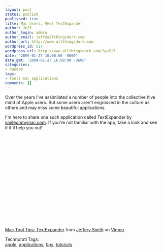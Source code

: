 ```yaml
---
layout: post
status: publish
published: true
title: Mac Users, Meet TextExpander
author: Jeff
author_login: admin
author_email: jeff@allthingsdork.com
author_url: http://www.allthingsdork.com
wordpress_id: 517
wordpress_url: http://www.allthingsdork.com/?p=517
date: '2009-01-27 10:00:00 -0600'
date_gmt: '2009-01-27 16:00:00 -0600'
categories:
- Random
tags:
- tools mac applications
comments: []
---
```

<p>Over the years I've assimilated a number of people into the collective hive mind of Apple users. But some users aren't engrossed in the culture as others and may miss some beautiful applications. </p>
<p>I'm here to share one such application called TextExpander by <a href="http://www.smileonmymac.com">smileonmymac.com</a>. If you're not familiar with the app, take a look and see if it'll help you out!</p>
<p><object width="200" height="150"><param name="allowfullscreen" value="true" /><param name="allowscriptaccess" value="always" /><param name="movie" value="http://vimeo.com/moogaloop.swf?clip_id=2961468&amp;server=vimeo.com&amp;show_title=1&amp;show_byline=1&amp;show_portrait=0&amp;color=&amp;fullscreen=1" /><embed src="http://vimeo.com/moogaloop.swf?clip_id=2961468&amp;server=vimeo.com&amp;show_title=1&amp;show_byline=1&amp;show_portrait=0&amp;color=&amp;fullscreen=1" type="application/x-shockwave-flash" allowfullscreen="true" allowscriptaccess="always" width="400" height="300"></embed></object><br /><a href="http://vimeo.com/2961468">Mac Tool Tips: TextExpander</a> from <a href="http://vimeo.com/bobbydigital">Jeffery Smith</a> on <a href="http://vimeo.com">Vimeo</a>.</p>
<p><!-- Technorati Tags Start --></p>
<p>Technorati Tags:<br />
<a href="http://technorati.com/tag/apple" rel="tag">apple</a>, <a href="http://technorati.com/tag/applications" rel="tag">applications</a>, <a href="http://technorati.com/tag/tips" rel="tag">tips</a>, <a href="http://technorati.com/tag/tutorials" rel="tag">tutorials</a><br />
</p><br />
<!-- Technorati Tags End --></p>
